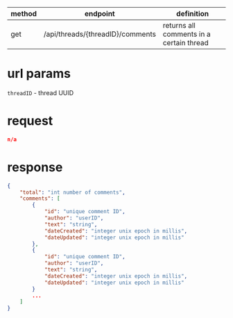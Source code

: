 method | endpoint | definition | 
-------| -------- | ---------- |
get    | /api/threads/{threadID}/comments | returns all comments in a certain thread

# url params
`threadID` - thread UUID

# request
```json
n/a
```

# response
```json
{
    "total": "int number of comments",
    "comments": [
        {
            "id": "unique comment ID",
            "author": "userID",
            "text": "string",
            "dateCreated": "integer unix epoch in millis",
            "dateUpdated": "integer unix epoch in millis"
        },
        {
            "id": "unique comment ID",
            "author": "userID",
            "text": "string",
            "dateCreated": "integer unix epoch in millis",
            "dateUpdated": "integer unix epoch in millis"
        }
        ...
    ]
}
```